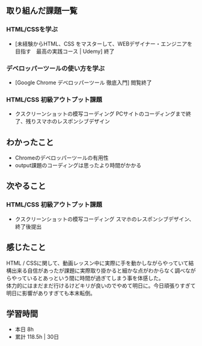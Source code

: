 ## 取り組んだ課題一覧
### HTML/CSSを学ぶ
- [未経験からHTML、CSS をマスターして、WEBデザイナー・エンジニアを目指す　最高の実践コース | Udemy] 終了

### デベロッパーツールの使い方を学ぶ
- [Google Chrome デベロッパーツール 徹底入門] 閲覧終了

### HTML/CSS 初級アウトプット課題
- クスクリーンショットの模写コーディング PCサイトのコーディングまで終了、残りスマホのレスポンシブデザイン

## わかったこと
- Chromeのデベロッパーツールの有用性
- output課題のコーディングは思ったより時間がかかる

## 次やること
### HTML/CSS 初級アウトプット課題
- クスクリーンショットの模写コーディング スマホのレスポンシブデザイン、終了後提出

## 感じたこと
HTML / CSSに関して、動画レッスン中に実際に手を動かしながらやっていて結構出来る自信があったが課題に実際取り掛かると細かな点がわからなく調べながらやっているとあっという間に時間が過ぎてしまう事を体感した。  
体力的にはまだまだ行けるけどキリが良いのでやめて明日に。今日頑張りすぎて明日に影響がありすぎても本末転倒。

## 学習時間
- 本日 8h
- 累計 118.5h | 30日 
